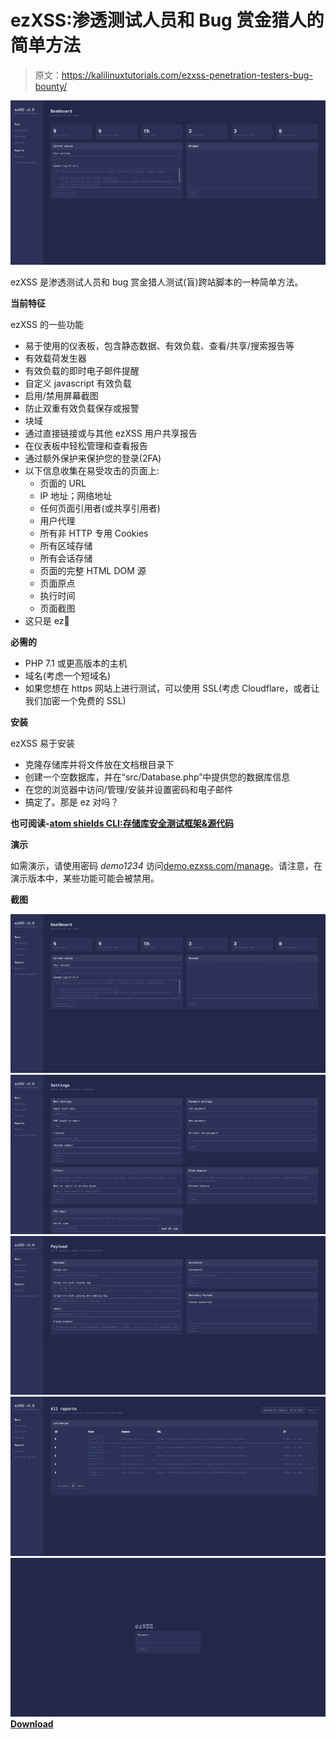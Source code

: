 # ezXSS:渗透测试人员和 Bug 赏金猎人的简单方法

> 原文：<https://kalilinuxtutorials.com/ezxss-penetration-testers-bug-bounty/>

[![ezXSS : Easy Way For Penetration Testers & Bug Bounty Hunters](img//8161e271df1bc709eb6ec1399292fd2d.png "ezXSS : Easy Way For Penetration Testers & Bug Bounty Hunters")](https://1.bp.blogspot.com/-shGKpC7aTNY/XcJrKEF49dI/AAAAAAAADSY/6_nwmdpjjvo3stP8p8GRqpUT1YJljkLiwCLcBGAsYHQ/s1600/Screenshots-%25601%2B%25281%2529.png)

ezXSS 是渗透测试人员和 bug 赏金猎人测试(盲)跨站脚本的一种简单方法。

**当前特征**

ezXSS 的一些功能

*   易于使用的仪表板，包含静态数据、有效负载、查看/共享/搜索报告等
*   有效载荷发生器
*   有效负载的即时电子邮件提醒
*   自定义 javascript 有效负载
*   启用/禁用屏幕截图
*   防止双重有效负载保存或报警
*   块域
*   通过直接链接或与其他 ezXSS 用户共享报告
*   在仪表板中轻松管理和查看报告
*   通过额外保护来保护您的登录(2FA)
*   以下信息收集在易受攻击的页面上:
    *   页面的 URL
    *   IP 地址；网络地址
    *   任何页面引用者(或共享引用者)
    *   用户代理
    *   所有非 HTTP 专用 Cookies
    *   所有区域存储
    *   所有会话存储
    *   页面的完整 HTML DOM 源
    *   页面原点
    *   执行时间
    *   页面截图
*   这只是 ez🙂

**必需的**

*   PHP 7.1 或更高版本的主机
*   域名(考虑一个短域名)
*   如果您想在 https 网站上进行测试，可以使用 SSL(考虑 Cloudflare，或者让我们加密一个免费的 SSL)

**安装**

ezXSS 易于安装

*   克隆存储库并将文件放在文档根目录下
*   创建一个空数据库，并在“src/Database.php”中提供您的数据库信息
*   在您的浏览器中访问/管理/安装并设置密码和电子邮件
*   搞定了。那是 ez 对吗？

**也可阅读-[atom shields CLI:存储库安全测试框架&源代码](https://kalilinuxtutorials.com/atomshields-cli-security-testing-framework/)**

**演示**

如需演示，请使用密码 *demo1234* 访问[demo.ezxss.com/manage](https://demo.ezxss.com/manage)。请注意，在演示版本中，某些功能可能会被禁用。

**截图**

![](img//fa1292322130dbdac20da0ab49e6a860.png)![](img//76e6bd29e703bc6837cb8f285a0bdcf4.png)![](img//fcf4947434ce32c0295353eea332f8c9.png)![](img//598b4533796e7534f8e8098d1f653271.png)![](img//cad032f7c20a751a0eb9de76109ea8d0.png)[**Download**](https://github.com/ssl/ezXSS)